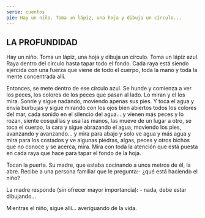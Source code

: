 ```yaml
---
serie: cuentos
pie: Hay un niño. Toma un lápiz, una hoja y dibuja un círculo...
---
```


## LA PROFUNDIDAD

Hay un niño. Toma un lápiz, una hoja y dibuja un círculo. Toma un lápiz azul. Raya dentro del círculo hasta tapar todo el fondo. Cada raya está siendo ejercida con una fuerza que viene de todo el cuerpo, toda la mano y toda la mente concentrada allí.

Entonces, se mete dentro de ese círculo azul. Se hunde y comienza a ver los peces, los colores de los peces que pasan al lado. Lo miran y el los mira. Sonríe y sigue nadando, moviendo apenas sus pies. Y toca el agua y envía burbujas y sigue mirando con los ojos bien abiertos todos los colores del mar, cada sonido en el silencio del agua… y vienen más peces y lo rozan, siente cosquillas y usa las manos, las mueve de un lugar a otro, se toca el cuerpo, la cara y sigue abrazando el agua, moviendo los pies, avanzando y avanzando… y mira para abajo y solo ve agua y más agua y mira para los costados y ve algunas piedras, algas, peces y otros bichos que no conoce y se acerca, mira. Mira con toda la atención que está puesta en cada raya que hace para tapar el fondo de la hoja.

Tocan la puerta. Su madre, que estaba cocinando a unos metros de él, la abre. Recibe a una persona familiar que le pregunta:- ¿qué está haciendo el niño?

La madre responde (sin ofrecer mayor importancia): - nada, debe estar dibujando…

Mientras el niño, sigue allí… averiguando de la vida.
